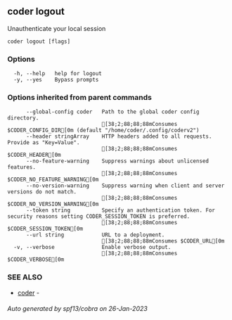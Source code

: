 ## coder logout

Unauthenticate your local session

```
coder logout [flags]
```

### Options

```
  -h, --help   help for logout
  -y, --yes    Bypass prompts
```

### Options inherited from parent commands

```
      --global-config coder   Path to the global coder config directory.
                              [38;2;88;88;88mConsumes $CODER_CONFIG_DIR[0m (default "/home/coder/.config/coderv2")
      --header stringArray    HTTP headers added to all requests. Provide as "Key=Value".
                              [38;2;88;88;88mConsumes $CODER_HEADER[0m
      --no-feature-warning    Suppress warnings about unlicensed features.
                              [38;2;88;88;88mConsumes $CODER_NO_FEATURE_WARNING[0m
      --no-version-warning    Suppress warning when client and server versions do not match.
                              [38;2;88;88;88mConsumes $CODER_NO_VERSION_WARNING[0m
      --token string          Specify an authentication token. For security reasons setting CODER_SESSION_TOKEN is preferred.
                              [38;2;88;88;88mConsumes $CODER_SESSION_TOKEN[0m
      --url string            URL to a deployment.
                              [38;2;88;88;88mConsumes $CODER_URL[0m
  -v, --verbose               Enable verbose output.
                              [38;2;88;88;88mConsumes $CODER_VERBOSE[0m
```

### SEE ALSO

* [coder](coder.md)	 - 

###### Auto generated by spf13/cobra on 26-Jan-2023
